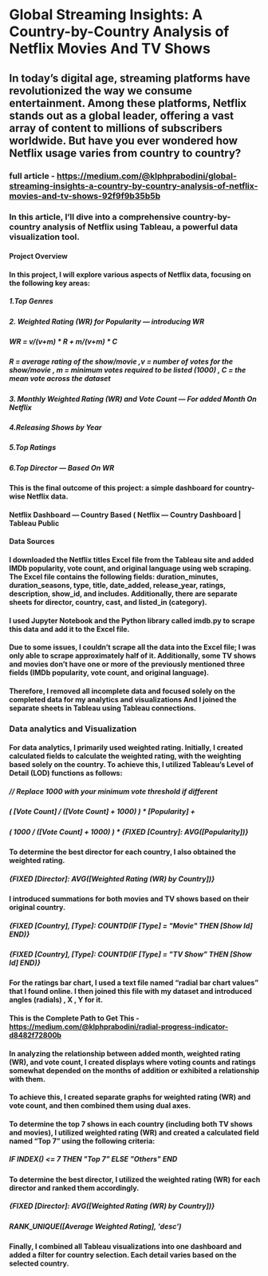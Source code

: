 # Global Streaming Insights: A Country-by-Country Analysis of Netflix Movies And TV Shows

## In today’s digital age, streaming platforms have revolutionized the way we consume entertainment. Among these platforms, Netflix stands out as a global leader, offering a vast array of content to millions of subscribers worldwide. But have you ever wondered how Netflix usage varies from country to country?

### full article - https://medium.com/@klphprabodini/global-streaming-insights-a-country-by-country-analysis-of-netflix-movies-and-tv-shows-92f9f9b35b5b

### In this article, I’ll dive into a comprehensive country-by-country analysis of Netflix using Tableau, a powerful data visualization tool.

#### Project Overview

#### In this project, I will explore various aspects of Netflix data, focusing on the following key areas:

##### 1.Top Genres

##### 2. Weighted Rating (WR) for Popularity — introducing WR

##### WR = v/(v+m) * R + m/(v+m) * C

##### R = average rating of the show/movie ,v = number of votes for the show/movie , m = minimum votes required to be listed (1000) , C = the mean vote across the dataset

##### 3. Monthly Weighted Rating (WR) and Vote Count — For added Month On Netflix

##### 4.Releasing Shows by Year

##### 5.Top Ratings

##### 6.Top Director — Based On WR

#### This is the final outcome of this project: a simple dashboard for country-wise Netflix data.


#### Netflix Dashboard — Country Based ( Netflix — Country Dashboard | Tableau Public
#### Data Sources

#### I downloaded the Netflix titles Excel file from the Tableau site and added IMDb popularity, vote count, and original language using web scraping. The Excel file contains the following fields: duration_minutes, duration_seasons, type, title, date_added, release_year, ratings, description, show_id, and includes. Additionally, there are separate sheets for director, country, cast, and listed_in (category).

#### I used Jupyter Notebook and the Python library called imdb.py to scrape this data and add it to the Excel file.

#### Due to some issues, I couldn’t scrape all the data into the Excel file; I was only able to scrape approximately half of it. Additionally, some TV shows and movies don’t have one or more of the previously mentioned three fields (IMDb popularity, vote count, and original language).

#### Therefore, I removed all incomplete data and focused solely on the completed data for my analytics and visualizations And I joined the separate sheets in Tableau using Tableau connections.

### Data analytics and Visualization

#### For data analytics, I primarily used weighted rating. Initially, I created calculated fields to calculate the weighted rating, with the weighting based solely on the country. To achieve this, I utilized Tableau’s Level of Detail (LOD) functions as follows:

##### // Replace 1000  with your minimum vote threshold if different
##### ( [Vote Count] / ([Vote Count] + 1000) ) * [Popularity] + 
##### ( 1000 / ([Vote Count] + 1000) ) * {FIXED [Country]: AVG([Popularity])}

#### To determine the best director for each country, I also obtained the weighted rating.
##### {FIXED [Director]: AVG([Weighted Rating (WR) by Country])}

#### I introduced summations for both movies and TV shows based on their original country.
##### {FIXED [Country], [Type]: COUNTD(IF [Type] = "Movie" THEN [Show Id] END)}
##### {FIXED [Country], [Type]: COUNTD(IF [Type] = "TV Show" THEN [Show Id] END)}
#### For the ratings bar chart, I used a text file named “radial bar chart values” that I found online. I then joined this file with my dataset and introduced angles (radials) , X , Y for it.

#### This is the Complete Path to Get This -https://medium.com/@klphprabodini/radial-progress-indicator-d8482f72800b

#### In analyzing the relationship between added month, weighted rating (WR), and vote count, I created displays where voting counts and ratings somewhat depended on the months of addition or exhibited a relationship with them.
#### To achieve this, I created separate graphs for weighted rating (WR) and vote count, and then combined them using dual axes.

#### To determine the top 7 shows in each country (including both TV shows and movies), I utilized weighted rating (WR) and created a calculated field named “Top 7” using the following criteria:
##### IF INDEX() <= 7 THEN "Top 7" ELSE "Others" END

#### To determine the best director, I utilized the weighted rating (WR) for each director and ranked them accordingly.
##### {FIXED [Director]: AVG([Weighted Rating (WR) by Country])}
##### RANK_UNIQUE([Average Weighted Rating], 'desc')

#### Finally, I combined all Tableau visualizations into one dashboard and added a filter for country selection. Each detail varies based on the selected country.
